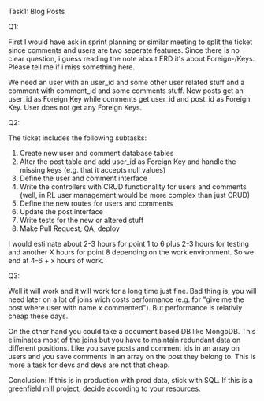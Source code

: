 Task1: Blog Posts

Q1:

First I would have ask in sprint planning or similar meeting to split the ticket since comments and users are two seperate features.
Since there is no clear question, i guess reading the note about ERD it's about Foreign-/Keys. Please tell me if i miss something here.

We need an user with an user_id and some other user related stuff and a comment with comment_id and some comments stuff.
Now posts get an user_id as Foreign Key while comments get user_id and post_id as Foreign Key. User does not get any Foreign Keys.


Q2:

The ticket includes the following subtasks:
  1. Create new user and comment database tables
  2. Alter the post table and add user_id as Foreign Key and handle the missing keys (e.g. that it accepts null values)
  3. Define the user and comment interface
  4. Write the controllers with CRUD functionality for users and comments (well, in RL user management would be more complex than just CRUD)
  5. Define the new routes for users and comments
  6. Update the post interface
  7. Write tests for the new or altered stuff
  8. Make Pull Request, QA, deploy

I would estimate about 2-3 hours for point 1 to 6 plus 2-3 hours for testing and another X hours for point 8 depending on the work 
environment. So we end at 4-6 + x hours of work.


Q3:

Well it will work and it will work for a long time just fine. Bad thing is, you will need later on a lot of joins wich costs performance 
(e.g. for "give me the post where user with name x commented"). But performance is relativly cheap these days.

On the other hand you could take a document based DB like MongoDB. This eliminates most of the joins but you have to maintain redundant data
on different positions. Like you save posts and comment ids in an array on users and you save comments in an array on the post they belong
to. This is more a task for devs and devs are not that cheap.

Conclusion: If this is in production with prod data, stick with SQL. If this is a greenfield mill project, decide according to your 
resources.
